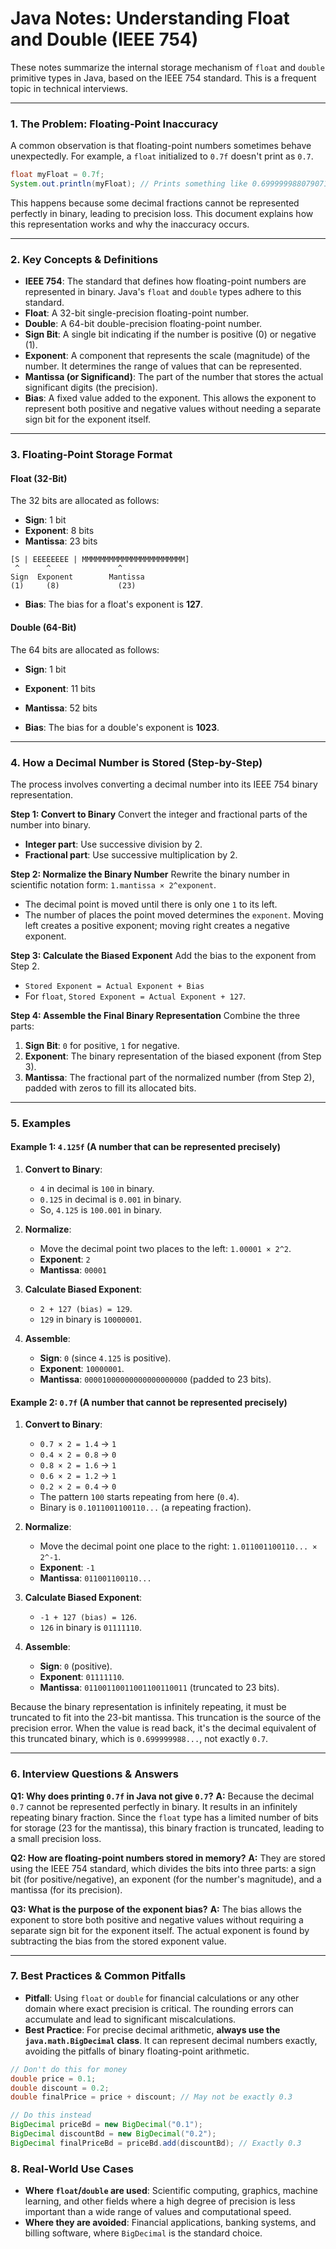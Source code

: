 # Java Notes: Understanding Float and Double (IEEE 754)

These notes summarize the internal storage mechanism of `float` and `double` primitive types in Java, based on the IEEE 754 standard. This is a frequent topic in technical interviews.

---

### 1. The Problem: Floating-Point Inaccuracy

A common observation is that floating-point numbers sometimes behave unexpectedly. For example, a `float` initialized to `0.7f` doesn't print as `0.7`.

```java
float myFloat = 0.7f;
System.out.println(myFloat); // Prints something like 0.699999988079071
```

This happens because some decimal fractions cannot be represented perfectly in binary, leading to precision loss. This document explains how this representation works and why the inaccuracy occurs.

---

### 2. Key Concepts & Definitions

*   **IEEE 754**: The standard that defines how floating-point numbers are represented in binary. Java's `float` and `double` types adhere to this standard.
*   **Float**: A 32-bit single-precision floating-point number.
*   **Double**: A 64-bit double-precision floating-point number.
*   **Sign Bit**: A single bit indicating if the number is positive (0) or negative (1).
*   **Exponent**: A component that represents the scale (magnitude) of the number. It determines the range of values that can be represented.
*   **Mantissa (or Significand)**: The part of the number that stores the actual significant digits (the precision).
*   **Bias**: A fixed value added to the exponent. This allows the exponent to represent both positive and negative values without needing a separate sign bit for the exponent itself.

---

### 3. Floating-Point Storage Format

#### Float (32-Bit)
The 32 bits are allocated as follows:

*   **Sign**: 1 bit
*   **Exponent**: 8 bits
*   **Mantissa**: 23 bits

```
[S | EEEEEEEE | MMMMMMMMMMMMMMMMMMMMMMM]
 ^      ^               ^
Sign  Exponent        Mantissa
(1)     (8)             (23)
```
*   **Bias**: The bias for a float's exponent is **127**.

#### Double (64-Bit)
The 64 bits are allocated as follows:

*   **Sign**: 1 bit
*   **Exponent**: 11 bits
*   **Mantissa**: 52 bits

*   **Bias**: The bias for a double's exponent is **1023**.

---

### 4. How a Decimal Number is Stored (Step-by-Step)

The process involves converting a decimal number into its IEEE 754 binary representation.

**Step 1: Convert to Binary**
Convert the integer and fractional parts of the number into binary.
*   **Integer part**: Use successive division by 2.
*   **Fractional part**: Use successive multiplication by 2.

**Step 2: Normalize the Binary Number**
Rewrite the binary number in scientific notation form: `1.mantissa × 2^exponent`.
*   The decimal point is moved until there is only one `1` to its left.
*   The number of places the point moved determines the `exponent`. Moving left creates a positive exponent; moving right creates a negative exponent.

**Step 3: Calculate the Biased Exponent**
Add the bias to the exponent from Step 2.
*   `Stored Exponent = Actual Exponent + Bias`
*   For `float`, `Stored Exponent = Actual Exponent + 127`.

**Step 4: Assemble the Final Binary Representation**
Combine the three parts:
1.  **Sign Bit**: `0` for positive, `1` for negative.
2.  **Exponent**: The binary representation of the biased exponent (from Step 3).
3.  **Mantissa**: The fractional part of the normalized number (from Step 2), padded with zeros to fill its allocated bits.

---

### 5. Examples

#### Example 1: `4.125f` (A number that can be represented precisely)

1.  **Convert to Binary**:
    *   `4` in decimal is `100` in binary.
    *   `0.125` in decimal is `0.001` in binary.
    *   So, `4.125` is `100.001` in binary.

2.  **Normalize**:
    *   Move the decimal point two places to the left: `1.00001 × 2^2`.
    *   **Exponent**: `2`
    *   **Mantissa**: `00001`

3.  **Calculate Biased Exponent**:
    *   `2 + 127 (bias) = 129`.
    *   `129` in binary is `10000001`.

4.  **Assemble**:
    *   **Sign**: `0` (since `4.125` is positive).
    *   **Exponent**: `10000001`.
    *   **Mantissa**: `00001000000000000000000` (padded to 23 bits).

#### Example 2: `0.7f` (A number that cannot be represented precisely)

1.  **Convert to Binary**:
    *   `0.7 × 2 = 1.4` -> `1`
    *   `0.4 × 2 = 0.8` -> `0`
    *   `0.8 × 2 = 1.6` -> `1`
    *   `0.6 × 2 = 1.2` -> `1`
    *   `0.2 × 2 = 0.4` -> `0`
    *   The pattern `100` starts repeating from here (`0.4`).
    *   Binary is `0.1011001100110...` (a repeating fraction).

2.  **Normalize**:
    *   Move the decimal point one place to the right: `1.011001100110... × 2^-1`.
    *   **Exponent**: `-1`
    *   **Mantissa**: `011001100110...`

3.  **Calculate Biased Exponent**:
    *   `-1 + 127 (bias) = 126`.
    *   `126` in binary is `01111110`.

4.  **Assemble**:
    *   **Sign**: `0` (positive).
    *   **Exponent**: `01111110`.
    *   **Mantissa**: `01100110011001100110011` (truncated to 23 bits).

Because the binary representation is infinitely repeating, it must be truncated to fit into the 23-bit mantissa. This truncation is the source of the precision error. When the value is read back, it's the decimal equivalent of this truncated binary, which is `0.699999988...`, not exactly `0.7`.

---

### 6. Interview Questions & Answers

**Q1: Why does printing `0.7f` in Java not give `0.7`?**
**A:** Because the decimal `0.7` cannot be represented perfectly in binary. It results in an infinitely repeating binary fraction. Since the `float` type has a limited number of bits for storage (23 for the mantissa), this binary fraction is truncated, leading to a small precision loss.

**Q2: How are floating-point numbers stored in memory?**
**A:** They are stored using the IEEE 754 standard, which divides the bits into three parts: a sign bit (for positive/negative), an exponent (for the number's magnitude), and a mantissa (for its precision).

**Q3: What is the purpose of the exponent bias?**
**A:** The bias allows the exponent to store both positive and negative values without requiring a separate sign bit for the exponent itself. The actual exponent is found by subtracting the bias from the stored exponent value.

---

### 7. Best Practices & Common Pitfalls

*   **Pitfall**: Using `float` or `double` for financial calculations or any other domain where exact precision is critical. The rounding errors can accumulate and lead to significant miscalculations.
*   **Best Practice**: For precise decimal arithmetic, **always use the `java.math.BigDecimal` class**. It can represent decimal numbers exactly, avoiding the pitfalls of binary floating-point arithmetic.

```java
// Don't do this for money
double price = 0.1;
double discount = 0.2;
double finalPrice = price + discount; // May not be exactly 0.3

// Do this instead
BigDecimal priceBd = new BigDecimal("0.1");
BigDecimal discountBd = new BigDecimal("0.2");
BigDecimal finalPriceBd = priceBd.add(discountBd); // Exactly 0.3
```

### 8. Real-World Use Cases

*   **Where `float`/`double` are used**: Scientific computing, graphics, machine learning, and other fields where a high degree of precision is less important than a wide range of values and computational speed.
*   **Where they are avoided**: Financial applications, banking systems, and billing software, where `BigDecimal` is the standard choice.
